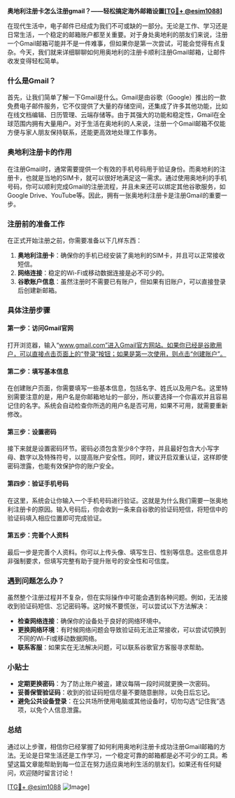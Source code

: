 **奥地利注册卡怎么注册gmail？——轻松搞定海外邮箱设置[[TG💪+ @esim1088](https://t.me/s/esim1088)]**

在现代生活中，电子邮件已经成为我们不可或缺的一部分。无论是工作、学习还是日常生活，一个稳定的邮箱账户都至关重要。对于身处奥地利的朋友们来说，注册一个Gmail邮箱可能并不是一件难事，但如果你是第一次尝试，可能会觉得有点复杂。今天，我们就来详细聊聊如何用奥地利的注册卡顺利注册Gmail邮箱，让邮件收发变得轻松简单。

### 什么是Gmail？

首先，让我们简单了解一下Gmail是什么。Gmail是由谷歌（Google）推出的一款免费电子邮件服务，它不仅提供了大量的存储空间，还集成了许多其他功能，比如在线文档编辑、日历管理、云端存储等。由于其强大的功能和稳定性，Gmail在全球范围内拥有大量用户。对于生活在奥地利的人来说，注册一个Gmail邮箱不仅能方便与家人朋友保持联系，还能更高效地处理工作事务。

### 奥地利注册卡的作用

在注册Gmail时，通常需要提供一个有效的手机号码用于验证身份。而奥地利的注册卡，也就是当地的SIM卡，就可以很好地满足这一需求。通过使用奥地利的手机号码，你可以顺利完成Gmail的注册流程，并且未来还可以绑定其他谷歌服务，如Google Drive、YouTube等。因此，拥有一张奥地利注册卡是注册Gmail的重要一步。

### 注册前的准备工作

在正式开始注册之前，你需要准备以下几样东西：

1. **奥地利注册卡**：确保你的手机已经安装了奥地利的SIM卡，并且可以正常接收短信。
2. **网络连接**：稳定的Wi-Fi或移动数据连接是必不可少的。
3. **谷歌账户信息**：虽然注册时不需要已有账户，但如果有旧账户，可以直接登录后创建新邮箱。

### 具体注册步骤

#### 第一步：访问Gmail官网

打开浏览器，输入“www.gmail.com”进入Gmail官方网站。如果你已经是谷歌用户，可以直接点击页面上的“登录”按钮；如果是第一次使用，则点击“创建账户”。

#### 第二步：填写基本信息

在创建账户页面，你需要填写一些基本信息，包括名字、姓氏以及用户名。这里特别需要注意的是，用户名是你邮箱地址的一部分，所以要选择一个你喜欢并且容易记住的名字。系统会自动检查你所选的用户名是否可用，如果不可用，就需要重新修改。

#### 第三步：设置密码

接下来就是设置密码环节。密码必须包含至少8个字符，并且最好包含大小写字母、数字以及特殊符号，以提高账户安全性。同时，建议开启双重认证，这样即使密码泄露，也能有效保护你的账户安全。

#### 第四步：验证手机号码

在这里，系统会让你输入一个手机号码进行验证。这就是为什么我们需要一张奥地利注册卡的原因。输入号码后，你会收到一条来自谷歌的验证码短信，将短信中的验证码填入相应位置即可完成验证。

#### 第五步：完善个人资料

最后一步是完善个人资料。你可以上传头像、填写生日、性别等信息。这些信息并非强制要求，但填写完整有助于提升账号的安全性和可信度。

### 遇到问题怎么办？

虽然整个注册过程并不复杂，但在实际操作中可能会遇到各种问题。例如，无法接收到验证码短信、忘记密码等。这时候不要慌张，可以尝试以下方法解决：

- **检查网络连接**：确保你的设备处于良好的网络环境中。
- **更换网络环境**：有时候网络问题会导致验证码无法正常接收，可以尝试切换到不同的Wi-Fi或移动数据网络。
- **联系客服**：如果实在无法解决问题，可以联系谷歌官方客服寻求帮助。

### 小贴士

- **定期更换密码**：为了防止账户被盗，建议每隔一段时间就更换一次密码。
- **妥善保管验证码**：收到的验证码短信尽量不要随意删除，以免日后忘记。
- **避免公共设备登录**：在公共场所使用电脑或其他设备时，切勿勾选“记住我”选项，以免个人信息泄露。

### 总结

通过以上步骤，相信你已经掌握了如何利用奥地利注册卡成功注册Gmail邮箱的方法。无论是日常生活还是工作学习，一个稳定可靠的邮箱都是必不可少的工具。希望这篇文章能帮助到每一位正在努力适应奥地利生活的朋友们。如果还有任何疑问，欢迎随时留言讨论！

[[TG💪+ @esim1088](https://t.me/s/esim1088) ![Image](https://i.postimg.cc/4NQfJmqS/Snipaste-2025-05-13-00-14-12.png)]